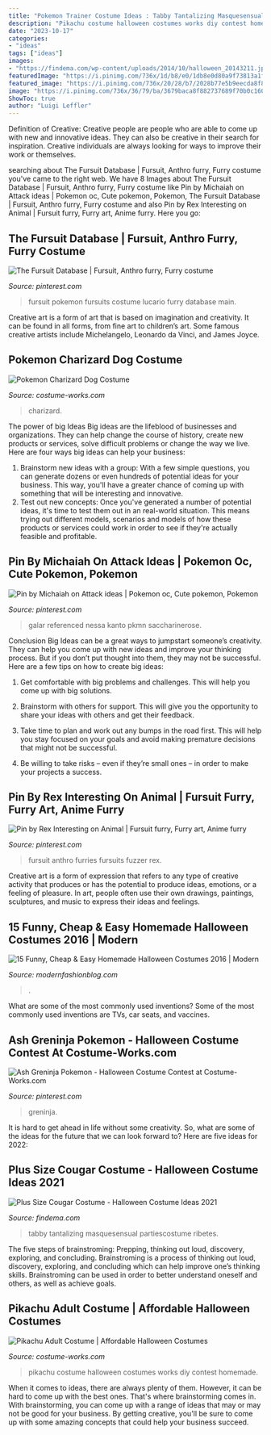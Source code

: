 ```yaml
---
title: "Pokemon Trainer Costume Ideas : Tabby Tantalizing Masquesensual Partiescostume Ribetes"
description: "Pikachu costume halloween costumes works diy contest homemade"
date: "2023-10-17"
categories:
- "ideas"
tags: ["ideas"]
images:
- "https://findema.com/wp-content/uploads/2014/10/halloween_20143211.jpg"
featuredImage: "https://i.pinimg.com/736x/1d/b8/e0/1db8e0d80a9f73813a1f21ce1415a781.jpg"
featured_image: "https://i.pinimg.com/736x/20/28/b7/2028b77e5b9eecda8f8e609c8b93b260.jpg"
image: "https://i.pinimg.com/736x/36/79/ba/3679baca8f882737689f70b0c160ddc0--fursuit-pokemon.jpg"
ShowToc: true
author: "Luigi Leffler"
---
```



Definition of Creative:
Creative people are people who are able to come up with new and innovative ideas. They can also be creative in their search for inspiration. Creative individuals are always looking for ways to improve their work or themselves.

	

		
searching about The Fursuit Database | Fursuit, Anthro furry, Furry costume you've came to the right web. We have 8 Images about The Fursuit Database | Fursuit, Anthro furry, Furry costume like Pin by Michaiah on Attack ideas | Pokemon oc, Cute pokemon, Pokemon, The Fursuit Database | Fursuit, Anthro furry, Furry costume and also Pin by Rex Interesting on Animal | Fursuit furry, Furry art, Anime furry. Here you go:
		
    
## The Fursuit Database | Fursuit, Anthro Furry, Furry Costume

<img loading=lazy src="https://i.pinimg.com/736x/36/79/ba/3679baca8f882737689f70b0c160ddc0--fursuit-pokemon.jpg" onerror="this.onerror=null;this.src='https://tse2.mm.bing.net/th?id=OIP.28AoVx1-3hJyqgvVWsAcsQHaK8&amp;pid=15.1';" alt="The Fursuit Database | Fursuit, Anthro furry, Furry costume">

_Source: pinterest.com_

>fursuit pokemon fursuits costume lucario furry database main. 

	

Creative art is a form of art that is based on imagination and creativity. It can be found in all forms, from fine art to children’s art. Some famous creative artists include Michelangelo, Leonardo da Vinci, and James Joyce.

    
## Pokemon Charizard Dog Costume

<img loading=lazy src="https://photos.costume-works.com/full/pokemon_charizard_dog.jpg" onerror="this.onerror=null;this.src='https://tse3.mm.bing.net/th?id=OIP.UkMlUAb9HoHlLdabF5Pq3AHaKH&amp;pid=15.1';" alt="Pokemon Charizard Dog Costume">

_Source: costume-works.com_

>charizard. 

	

The power of big Ideas
Big ideas are the lifeblood of businesses and organizations. They can help change the course of history, create new products or services, solve difficult problems or change the way we live.
Here are four ways big ideas can help your business: 
1. Brainstorm new ideas with a group: With a few simple questions, you can generate dozens or even hundreds of potential ideas for your business. This way, you'll have a greater chance of coming up with something that will be interesting and innovative.
2. Test out new concepts: Once you've generated a number of potential ideas, it's time to test them out in an real-world situation. This means trying out different models, scenarios and models of how these products or services could work in order to see if they're actually feasible and profitable. 

    
## Pin By Michaiah On Attack Ideas | Pokemon Oc, Cute Pokemon, Pokemon

<img loading=lazy src="https://i.pinimg.com/736x/20/28/b7/2028b77e5b9eecda8f8e609c8b93b260.jpg" onerror="this.onerror=null;this.src='https://tse2.mm.bing.net/th?id=OIP.17LZ8uWpxzbLFTCEmHSD7wHaOE&amp;pid=15.1';" alt="Pin by Michaiah on Attack ideas | Pokemon oc, Cute pokemon, Pokemon">

_Source: pinterest.com_

>galar referenced nessa kanto pkmn saccharinerose. 

	

Conclusion
Big Ideas can be a great ways to jumpstart someone’s creativity. They can help you come up with new ideas and improve your thinking process. But if you don’t put thought into them, they may not be successful. Here are a few tips on how to create big ideas:
1. Get comfortable with big problems and challenges. This will help you come up with big solutions.

2. Brainstorm with others for support. This will give you the opportunity to share your ideas with others and get their feedback.

3. Take time to plan and work out any bumps in the road first. This will help you stay focused on your goals and avoid making premature decisions that might not be successful.

4. Be willing to take risks – even if they’re small ones – in order to make your projects a success.

    
## Pin By Rex Interesting On Animal | Fursuit Furry, Furry Art, Anime Furry

<img loading=lazy src="https://i.pinimg.com/736x/3d/47/0e/3d470ea1d1d782dd274371766fb99789.jpg" onerror="this.onerror=null;this.src='https://tse1.mm.bing.net/th?id=OIP.WFHMo7-qmwUJv_sloFB89AHaNO&amp;pid=15.1';" alt="Pin by Rex Interesting on Animal | Fursuit furry, Furry art, Anime furry">

_Source: pinterest.com_

>fursuit anthro furries fursuits fuzzer rex. 

	

Creative art is a form of expression that refers to any type of creative activity that produces or has the potential to produce ideas, emotions, or a feeling of pleasure. In art, people often use their own drawings, paintings, sculptures, and music to express their ideas and feelings.

    
## 15 Funny, Cheap &amp; Easy Homemade Halloween Costumes 2016 | Modern

<img loading=lazy src="https://modernfashionblog.com/wp-content/uploads/2016/08/15-Funny-Cheap-Easy-Homemade-Halloween-Costumes-2016-11.jpg" onerror="this.onerror=null;this.src='https://tse2.mm.bing.net/th?id=OIP.v6EzkZUiNZNQRQTkvrXFWAHaJ4&amp;pid=15.1';" alt="15 Funny, Cheap &amp; Easy Homemade Halloween Costumes 2016 | Modern">

_Source: modernfashionblog.com_

>. 

	

What are some of the most commonly used inventions?
Some of the most commonly used inventions are TVs, car seats, and vaccines.

    
## Ash Greninja Pokemon - Halloween Costume Contest At Costume-Works.com

<img loading=lazy src="https://i.pinimg.com/736x/1d/b8/e0/1db8e0d80a9f73813a1f21ce1415a781.jpg" onerror="this.onerror=null;this.src='https://tse2.mm.bing.net/th?id=OIP.fZNzQYJmBK3msZuY4zplbQHaLL&amp;pid=15.1';" alt="Ash Greninja Pokemon - Halloween Costume Contest at Costume-Works.com">

_Source: pinterest.com_

>greninja. 

	

It is hard to get ahead in life without some creativity. So, what are some of the ideas for the future that we can look forward to? Here are five ideas for 2022: 

    
## Plus Size Cougar Costume - Halloween Costume Ideas 2021

<img loading=lazy src="https://findema.com/wp-content/uploads/2014/10/halloween_20143211.jpg" onerror="this.onerror=null;this.src='https://tse2.mm.bing.net/th?id=OIP.K2uLdj95y1vlLmdGXsXFhAHaKl&amp;pid=15.1';" alt="Plus Size Cougar Costume - Halloween Costume Ideas 2021">

_Source: findema.com_

>tabby tantalizing masquesensual partiescostume ribetes. 

	

The five steps of brainstroming: Prepping, thinking out loud, discovery, exploring, and concluding.
Brainstroming is a process of thinking out loud, discovery, exploring, and concluding which can help improve one’s thinking skills. Brainstroming can be used in order to better understand oneself and others, as well as achieve goals.

    
## Pikachu Adult Costume | Affordable Halloween Costumes

<img loading=lazy src="https://photos.costume-works.com/full/pikachu2.jpg" onerror="this.onerror=null;this.src='https://tse4.mm.bing.net/th?id=OIP.Xqgof30OB_Nq8w1cIlKsEgHaKz&amp;pid=15.1';" alt="Pikachu Adult Costume | Affordable Halloween Costumes">

_Source: costume-works.com_

>pikachu costume halloween costumes works diy contest homemade. 

	

When it comes to ideas, there are always plenty of them. However, it can be hard to come up with the best ones. That's where brainstorming comes in. With brainstorming, you can come up with a range of ideas that may or may not be good for your business. By getting creative, you'll be sure to come up with some amazing concepts that could help your business succeed.

